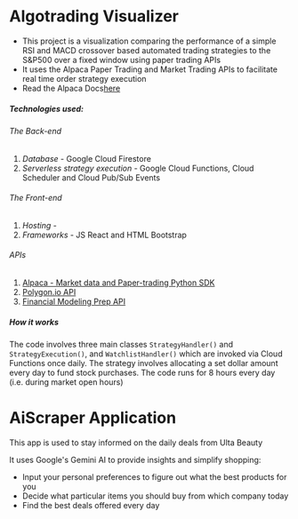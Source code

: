 # Algotrading Visualizer 
- This project is a visualization comparing the performance of a simple RSI and MACD crossover based automated trading strategies to the S&P500 over a fixed window using paper trading APIs
- It uses the Alpaca Paper Trading and Market Trading APIs to facilitate real time order strategy execution
- Read the Alpaca Docs[here](https://docs.alpaca.markets/docs/paper-trading)
##### **Technologies used:**
###### The Back-end
1. *Database* - Google Cloud Firestore
2. *Serverless strategy execution* - Google Cloud Functions, Cloud Scheduler and Cloud Pub/Sub Events
###### The Front-end
1. *Hosting* - 
2. *Frameworks* - JS React and HTML Bootstrap 
###### APIs
1. [Alpaca - Market data and Paper-trading Python SDK](https://alpaca.markets/sdks/python/)
2. [Polygon.io API](https://polygon.io/docs/stocks/getting-started) 
3. [Financial Modeling Prep API](https://site.financialmodelingprep.com/developer/docs)
##### **How it works**
The code involves three main classes `StrategyHandler()` and `StrategyExecution()`, and `WatchlistHandler()` which are invoked via Cloud Functions once daily. The strategy involves allocating a set dollar amount every day to fund stock purchases. The code runs for 8 hours every day (i.e. during market open hours)

# AiScraper Application

This app is used to stay informed on the daily deals from Ulta Beauty 

It uses Google's Gemini AI to provide insights and simplify shopping:
- Input your personal preferences to figure out what the best products for you
- Decide what particular items you should buy from which company today
- Find the best deals offered every day

